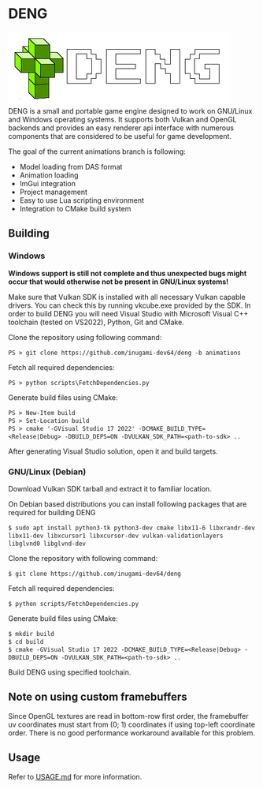 # DENG

![logo](logo/logo_full.png)  
DENG is a small and portable game engine designed to work on GNU/Linux and Windows operating systems.
It supports both Vulkan and OpenGL backends and provides an easy renderer api interface with numerous 
components that are considered to be useful for game development.  

The goal of the current animations branch is following:  
* Model loading from DAS format  
* Animation loading  
* ImGui integration  
* Project management  
* Easy to use Lua scripting environment  
* Integration to CMake build system  

## Building

### Windows

**Windows support is still not complete and thus unexpected bugs might occur that would otherwise not be present in GNU/Linux systems!**  

Make sure that Vulkan SDK is installed with all necessary Vulkan capable drivers. You can check this by running vkcube.exe provided by the SDK.
In order to build DENG you will need Visual Studio with Microsoft Visual C++ toolchain (tested on VS2022), Python, Git and CMake.  

Clone the repository using following command:
```
PS > git clone https://github.com/inugami-dev64/deng -b animations
```

Fetch all required dependencies:  
```
PS > python scripts\FetchDependencies.py
```

Generate build files using CMake:  
```
PS > New-Item build
PS > Set-Location build
PS > cmake '-GVisual Studio 17 2022' -DCMAKE_BUILD_TYPE=<Release|Debug> -DBUILD_DEPS=ON -DVULKAN_SDK_PATH=<path-to-sdk> ..
```

After generating Visual Studio solution, open it and build targets.

### GNU/Linux (Debian)

Download Vulkan SDK tarball and extract it to familiar location.

On Debian based distributions you can install following packages that are required for building DENG  
```
$ sudo apt install python3-tk python3-dev cmake libx11-6 libxrandr-dev libx11-dev libxcursor1 libxcursor-dev vulkan-validationlayers libglvnd0 libglvnd-dev
```

Clone the repository with following command:  
```
$ git clone https://github.com/inugami-dev64/deng
```

Fetch all required dependencies:  
```
$ python scripts/FetchDependencies.py
```

Generate build files using CMake:  
```
$ mkdir build
$ cd build
$ cmake -GVisual Studio 17 2022 -DCMAKE_BUILD_TYPE=<Release|Debug> -DBUILD_DEPS=ON -DVULKAN_SDK_PATH=<path-to-sdk> ..
```

Build DENG using specified toolchain.

## Note on using custom framebuffers
Since OpenGL textures are read in bottom-row first order, the framebuffer uv coordinates must start from (0; 1) coordinates if using 
top-left coordinate order. There is no good performance workaround available for this problem.

## Usage
Refer to [USAGE.md](USAGE.md) for more information.
